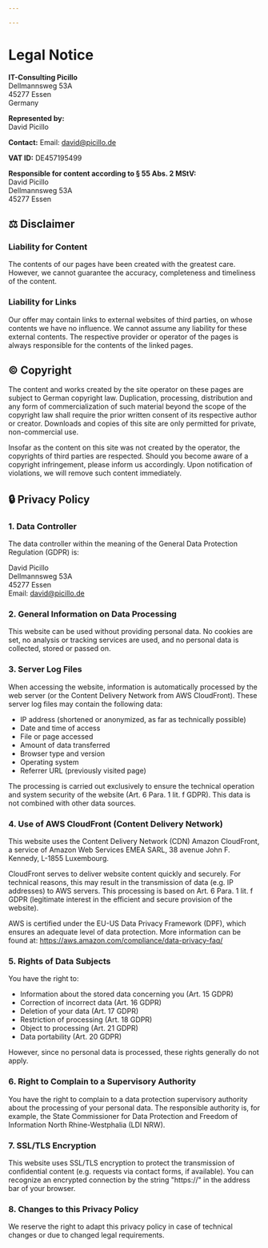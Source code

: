 ```yaml
---

---
```


# Legal Notice

**IT-Consulting Picillo**  
Dellmannsweg 53A  
45277 Essen  
Germany

**Represented by:**  
David Picillo

**Contact:** Email: david@picillo.de

**VAT ID:** DE457195499

**Responsible for content according to § 55 Abs. 2 MStV:**  
David Picillo  
Dellmannsweg 53A  
45277 Essen

## ⚖️ Disclaimer

### Liability for Content
The contents of our pages have been created with the greatest care. However, we cannot guarantee the accuracy, completeness and timeliness of the content.

### Liability for Links
Our offer may contain links to external websites of third parties, on whose contents we have no influence. We cannot assume any liability for these external contents. The respective provider or operator of the pages is always responsible for the contents of the linked pages.

## © Copyright

The content and works created by the site operator on these pages are subject to German copyright law.
Duplication, processing, distribution and any form of commercialization of such material beyond the scope of the copyright law shall require the prior written consent of its respective author or creator.
Downloads and copies of this site are only permitted for private, non-commercial use.

Insofar as the content on this site was not created by the operator, the copyrights of third parties are respected.
Should you become aware of a copyright infringement, please inform us accordingly. Upon notification of violations, we will remove such content immediately.

## 🔒 Privacy Policy

### 1. Data Controller

The data controller within the meaning of the General Data Protection Regulation (GDPR) is:

David Picillo  
Dellmannsweg 53A  
45277 Essen  
Email: david@picillo.de

### 2. General Information on Data Processing

This website can be used without providing personal data.
No cookies are set, no analysis or tracking services are used, and no personal data is collected, stored or passed on.

### 3. Server Log Files

When accessing the website, information is automatically processed by the web server (or the Content Delivery Network from AWS CloudFront).
These server log files may contain the following data:

- IP address (shortened or anonymized, as far as technically possible)
- Date and time of access
- File or page accessed
- Amount of data transferred
- Browser type and version
- Operating system
- Referrer URL (previously visited page)

The processing is carried out exclusively to ensure the technical operation and system security of the website (Art. 6 Para. 1 lit. f GDPR).
This data is not combined with other data sources.

### 4. Use of AWS CloudFront (Content Delivery Network)

This website uses the Content Delivery Network (CDN) Amazon CloudFront, a service of
Amazon Web Services EMEA SARL, 38 avenue John F. Kennedy, L-1855 Luxembourg.

CloudFront serves to deliver website content quickly and securely.
For technical reasons, this may result in the transmission of data (e.g. IP addresses) to AWS servers.
This processing is based on Art. 6 Para. 1 lit. f GDPR (legitimate interest in the efficient and secure provision of the website).

AWS is certified under the EU-US Data Privacy Framework (DPF), which ensures an adequate level of data protection.
More information can be found at:
https://aws.amazon.com/compliance/data-privacy-faq/

### 5. Rights of Data Subjects

You have the right to:

- Information about the stored data concerning you (Art. 15 GDPR)
- Correction of incorrect data (Art. 16 GDPR)
- Deletion of your data (Art. 17 GDPR)
- Restriction of processing (Art. 18 GDPR)
- Object to processing (Art. 21 GDPR)
- Data portability (Art. 20 GDPR)

However, since no personal data is processed, these rights generally do not apply.

### 6. Right to Complain to a Supervisory Authority

You have the right to complain to a data protection supervisory authority about the processing of your personal data.
The responsible authority is, for example, the State Commissioner for Data Protection and Freedom of Information North Rhine-Westphalia (LDI NRW).

### 7. SSL/TLS Encryption

This website uses SSL/TLS encryption to protect the transmission of confidential content (e.g. requests via contact forms, if available). You can recognize an encrypted connection by the string "https://" in the address bar of your browser.

### 8. Changes to this Privacy Policy

We reserve the right to adapt this privacy policy in case of technical changes or due to changed legal requirements.